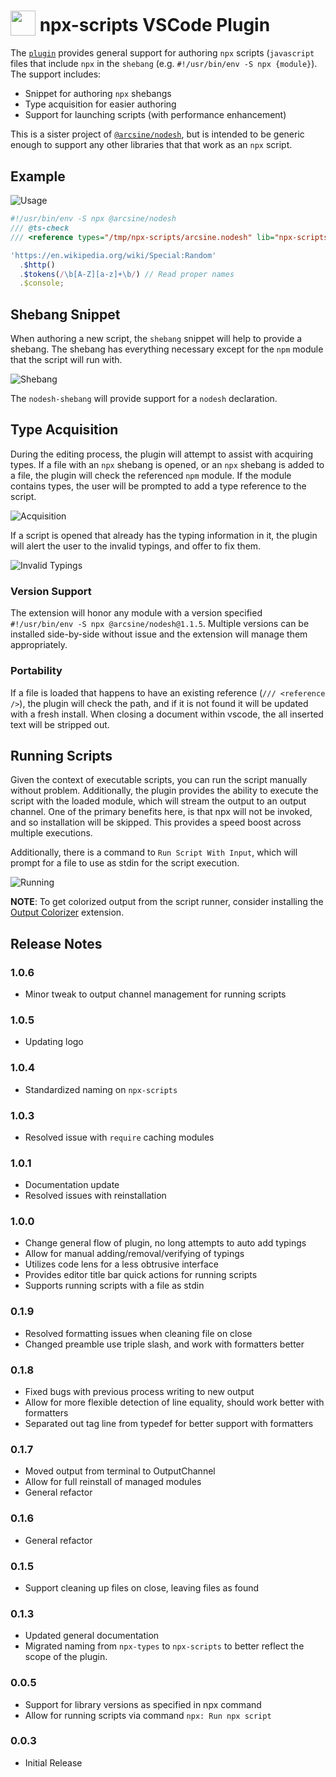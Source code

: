 <h1>
  <sub><img src="https://github.com/arciisine/vscode-npx-scripts/raw/master/images/logo.png" height="40"></sub>
  npx-scripts VSCode Plugin
</h1>

The [`plugin`](https://marketplace.visualstudio.com/items?itemName=arcsine.npx-scripts) provides general support for authoring `npx` scripts (`javascript` files that include `npx` in the `shebang` (e.g. `#!/usr/bin/env -S npx {module}`). The support includes:
* Snippet for authoring `npx` shebangs
* Type acquisition for easier authoring
* Support for launching scripts (with performance enhancement)

This is a sister project of [`@arcsine/nodesh`](https://github.com/arciisine/nodesh), but is intended to be generic enough to support any other libraries that that work as an `npx` script.

## Example

![Usage](https://github.com/arciisine/vscode-npx-scripts/raw/master/images/usage.gif)

```javascript
#!/usr/bin/env -S npx @arcsine/nodesh
/// @ts-check
/// <reference types="/tmp/npx-scripts/arcsine.nodesh" lib="npx-scripts" />

'https://en.wikipedia.org/wiki/Special:Random'
  .$http()
  .$tokens(/\b[A-Z][a-z]+\b/) // Read proper names
  .$console;
```

## Shebang Snippet

When authoring a new script, the `shebang` snippet will help to provide a shebang.  The shebang has everything necessary except for the `npm` module that the script will run with.  

![Shebang](https://github.com/arciisine/vscode-npx-scripts/raw/master/images/shebang.gif)

The `nodesh-shebang` will provide support for a `nodesh` declaration.

## Type Acquisition

During the editing process, the plugin will attempt to assist with acquiring types.  If a file with an `npx` shebang is opened, or an `npx` shebang is added to a file, the plugin will check the referenced `npm` module.  If the module contains types, the user will be prompted to add a type reference to the script.

![Acquisition](https://github.com/arciisine/vscode-npx-scripts/raw/master/images/acquisition.gif)

If a script is opened that already has the typing information in it, the plugin will alert the user to the invalid typings, and offer to fix them.

![Invalid Typings](https://github.com/arciisine/vscode-npx-scripts/raw/master/images/invalid-typings.gif)

### Version Support
The extension will honor any module with a version specified `#!/usr/bin/env -S npx @arcsine/nodesh@1.1.5`.  Multiple versions can be installed side-by-side without issue and the extension will manage them appropriately.

### Portability
If a file is loaded that happens to have an existing reference (`/// <reference />`), the plugin will check the path, and if it is not found it will be updated with a fresh install. When closing a document within vscode, the all inserted text will be stripped out.

## Running Scripts
Given the context of executable scripts, you can run the script manually without problem. Additionally, the plugin provides the ability to execute the script with the loaded module, which will stream the output to an output channel.  One of the primary benefits here, is that npx will not be invoked, and so installation will be skipped.  This provides a speed boost across multiple executions. 

Additionally, there is a command to `Run Script With Input`, which will prompt for a file to use as stdin for the script execution.

![Running](https://github.com/arciisine/vscode-npx-scripts/raw/master/images/run.gif)

**NOTE**: To get colorized output from the script runner, consider installing the [Output Colorizer](https://marketplace.visualstudio.com/items?itemName=IBM.output-colorizer) extension.

## Release Notes

### 1.0.6
* Minor tweak to output channel management for running scripts

### 1.0.5
* Updating logo

### 1.0.4
* Standardized naming on `npx-scripts`

### 1.0.3
* Resolved issue with `require` caching modules

### 1.0.1
* Documentation update
* Resolved issues with reinstallation

### 1.0.0
* Change general flow of plugin, no long attempts to auto add typings
* Allow for manual adding/removal/verifying of typings
* Utilizes code lens for a less obtrusive interface
* Provides editor title bar quick actions for running scripts
* Supports running scripts with a file as stdin

### 0.1.9
* Resolved formatting issues when cleaning file on close
* Changed preamble use triple slash, and work with formatters better

### 0.1.8
* Fixed bugs with previous process writing to new output
* Allow for more flexible detection of line equality, should work better with formatters
* Separated out tag line from typedef for better support with formatters

### 0.1.7
* Moved output from terminal to OutputChannel
* Allow for full reinstall of managed modules
* General refactor

### 0.1.6
* General refactor

### 0.1.5
* Support cleaning up files on close, leaving files as found

### 0.1.3
* Updated general documentation
* Migrated naming from `npx-types` to `npx-scripts` to better reflect the scope of the plugin.

### 0.0.5
* Support for library versions as specified in npx command
* Allow for running scripts via command `npx: Run npx script`

### 0.0.3

* Initial Release
